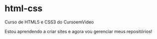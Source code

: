 # html-css
 Curso de HTML5 e CSS3 do CursoemVideo

Estou  aprendendo a criar sites e agora vou gerenciar meus repositórios!
